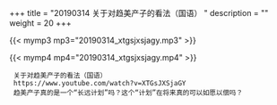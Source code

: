 +++
title = "20190314  关于对趋美产子的看法（国语） "
description = ""
weight = 20
+++

{{< mymp3 mp3="20190314_xtgsjxsjagy.mp3" >}}

{{< mymp4 mp4="20190314_xtgsjxsjagy.mp4" >}}

     关于对趋美产子的看法（国语） 
     https://www.youtube.com/watch?v=XTGsJXSjaGY 
     趋美产子真的是一个“长远计划”吗？这个“计划”在将来真的可以如愿以偿吗？ 
